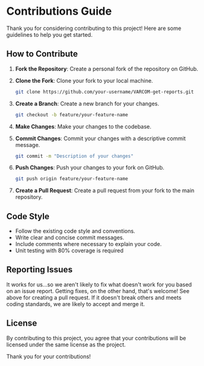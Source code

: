# Contributions Guide

Thank you for considering contributing to this project! Here are some guidelines to help you get started.

## How to Contribute

1. **Fork the Repository**: Create a personal fork of the repository on GitHub.

2. **Clone the Fork**: Clone your fork to your local machine.
    ```sh
    git clone https://github.com/your-username/VARCOM-get-reports.git
    ```

3. **Create a Branch**: Create a new branch for your changes.
    ```sh
    git checkout -b feature/your-feature-name
    ```

4. **Make Changes**: Make your changes to the codebase.

5. **Commit Changes**: Commit your changes with a descriptive commit message.
    ```sh
    git commit -m "Description of your changes"
    ```

6. **Push Changes**: Push your changes to your fork on GitHub.
    ```sh
    git push origin feature/your-feature-name
    ```

7. **Create a Pull Request**: Create a pull request from your fork to the main repository.

## Code Style

- Follow the existing code style and conventions.
- Write clear and concise commit messages.
- Include comments where necessary to explain your code.
- Unit testing with 80% coverage is required

## Reporting Issues

It works for us...so we aren't likely to fix what doesn't work for you based on an issue report. Getting fixes, on the other hand, that's welcome! See above for creating a pull request. If it doesn't break others and meets coding standards, we are likely to accept and merge it.

## License

By contributing to this project, you agree that your contributions will be licensed under the same license as the project.

Thank you for your contributions!
